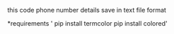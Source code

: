 this code phone number 
details  save in text file format 

*requirements
'
pip install termcolor
pip install colored'
